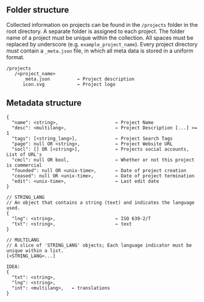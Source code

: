
## Folder structure
Collected information on projects can be found in the `/projects` folder in the root directory. A separate folder is assigned to each project. The folder name of a project must be unique within the collection. All spaces must be replaced by underscore (e.g. `example_project_name`). Every project directory must contain a `_meta.json` file, in which all meta data is stored in a uniform format.
```
/projects
   /<project_name>
      _meta.json          ← Project description 
      icon.svg            ← Project logo
```

## Metadata structure
```
{
  "name": <string>,                     ← Project Name
  "desc": <multilang>,                  ← Project Description [...] >= 1
  "tags": [<string_lang>],              ← Project Search Tags
  "page": null OR <string>,             ← Project Website URL
  "socl": [] OR [<string>],             ← Projects social accounts, List of URL's
  "cmcl": null OR bool,                 ← Whether or not this project is commercial
  "founded": null OR <unix-time>,       ← Date of project creation
  "ceased": null OR <unix-time>,        ← Date of project termination
  "edit": <unix-time>,                  ← Last edit date
}
```


```
// STRING_LANG
// An object that contains a string (text) and indicates the language used.
{
  "lng": <string>,                      ← ISO 639-2/T
  "txt": <string>,                      ← text
}

// MULTILANG
// A slice of 'STRING_LANG' objects; Each language indicator must be unique within a list.
[<STRING_LANG>...]

IDEA:
{
  "txt": <string>,
  "lng": <string>,
  "int": <multilang>,   ← translations
}
```
